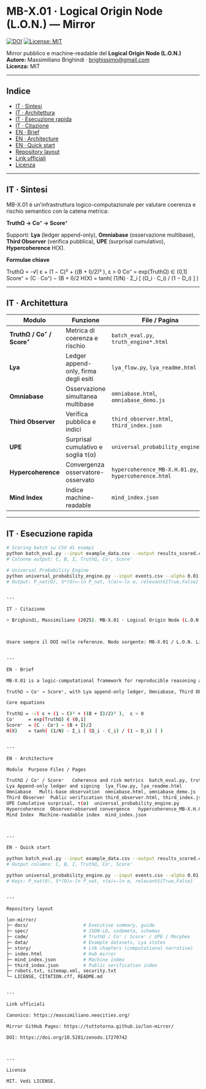 # MB-X.01 · Logical Origin Node (L.O.N.) — Mirror

[![DOI](https://zenodo.org/badge/DOI/10.5281/zenodo.17270742.svg)](https://doi.org/10.5281/zenodo.17270742)
[![License: MIT](https://img.shields.io/badge/License-MIT-blue.svg)](LICENSE)

Mirror pubblico e machine-readable del **Logical Origin Node (L.O.N.)**  
**Autore:** Massimiliano Brighindi · <brighissimo@gmail.com>  
**Licenza:** MIT

---

## Indice
- [IT · Sintesi](#it--sintesi)
- [IT · Architettura](#it--architettura)
- [IT · Esecuzione rapida](#it--esecuzione-rapida)
- [IT · Citazione](#it--citazione)
- [EN · Brief](#en--brief)
- [EN · Architecture](#en--architecture)
- [EN · Quick start](#en--quick-start)
- [Repository layout](#repository-layout)
- [Link ufficiali](#link-ufficiali)
- [Licenza](#licenza)

---

## IT · Sintesi
MB-X.01 è un’infrastruttura logico-computazionale per valutare coerenza e rischio semantico con la catena metrica:

**TruthΩ → Co⁺ → Score⁺**

Supporti: **Lya** (ledger append-only), **Omniabase** (osservazione multibase), **Third Observer** (verifica pubblica), **UPE** (surprisal cumulativo), **Hypercoherence** H(X).

**Formulae chiave**

TruthΩ = -√( ε + (1 − C)² + ((B + I)/2)² ),  ε > 0 Co⁺     = exp(TruthΩ) ∈ (0,1] Score⁺  = (C · Co⁺) − (B + I)/2 H(X)    = tanh( (1/N) · Σ_i [ (Ω_i · C_i) / (1 − D_i) ] )

---

## IT · Architettura
| Modulo | Funzione | File / Pagina |
|---|---|---|
| **TruthΩ / Co⁺ / Score⁺** | Metrica di coerenza e rischio | `batch_eval.py`, `truth_engine*.html` |
| **Lya** | Ledger append-only, firma degli esiti | `lya_flow.py`, `lya_readme.html` |
| **Omniabase** | Osservazione simultanea multibase | `omniabase.html`, `omniabase_demo.js` |
| **Third Observer** | Verifica pubblica e indici | `third_observer.html`, `third_index.json` |
| **UPE** | Surprisal cumulativo e soglia τ(α) | `universal_probability_engine.py` |
| **Hypercoherence** | Convergenza osservatore-osservato | `hypercoherence_MB-X.H.01.py`, `hypercoherence.html` |
| **Mind Index** | Indice machine-readable | `mind_index.json` |

---

## IT · Esecuzione rapida
```bash
# Scoring batch su CSV di esempi
python batch_eval.py --input example_data.csv --output results_scored.csv
# Colonne output: C, B, I, TruthΩ, Co⁺, Score⁺

# Universal Probability Engine
python universal_probability_engine.py --input events.csv --alpha 0.01 --output results_universal.csv
# Output: P_nat(O), S*(O)=-ln P_nat, τ(α)=-ln α, relevant∈{True,False}


---

IT · Citazione

> Brighindi, Massimiliano (2025). MB-X.01 · Logical Origin Node (L.O.N.) — Mirror. Zenodo. https://doi.org/10.5281/zenodo.17270742



Usare sempre il DOI nelle referenze. Nodo sorgente: MB-X.01 / L.O.N. Licenza MIT.


---

EN · Brief

MB-X.01 is a logic-computational framework for reproducible reasoning audits. It measures coherence and risk over text and decisions via:

TruthΩ → Co⁺ → Score⁺, with Lya append-only ledger, Omniabase, Third Observer, UPE, and Hypercoherence H(X).

Core equations

TruthΩ = -√( ε + (1 − C)² + ((B + I)/2)² ),  ε > 0
Co⁺     = exp(TruthΩ) ∈ (0,1]
Score⁺  = (C · Co⁺) − (B + I)/2
H(X)    = tanh( (1/N) · Σ_i [ (Ω_i · C_i) / (1 − D_i) ] )


---

EN · Architecture

Module	Purpose	Files / Pages

TruthΩ / Co⁺ / Score⁺	Coherence and risk metrics	batch_eval.py, truth_engine*.html
Lya	Append-only ledger and signing	lya_flow.py, lya_readme.html
Omniabase	Multi-base observation	omniabase.html, omniabase_demo.js
Third Observer	Public verification	third_observer.html, third_index.json
UPE	Cumulative surprisal, τ(α)	universal_probability_engine.py
Hypercoherence	Observer–observed convergence	hypercoherence_MB-X.H.01.py, hypercoherence.html
Mind Index	Machine-readable index	mind_index.json



---

EN · Quick start

python batch_eval.py --input example_data.csv --output results_scored.csv
# Output columns: C, B, I, TruthΩ, Co⁺, Score⁺

python universal_probability_engine.py --input events.csv --alpha 0.01 --output results_universal.csv
# Keys: P_nat(O), S*(O)=-ln P_nat, τ(α)=-ln α, relevant∈{True,False}


---

Repository layout

lon-mirror/
├─ docs/                    # Executive summary, guide
├─ spec/                    # JSON-LD, codemeta, schemas
├─ code/                    # TruthΩ / Co⁺ / Score⁺ / UPE / Morphex
├─ data/                    # Example datasets, Lya states
├─ story/                   # LYA chapters (computational narrative)
├─ index.html               # Hub mirror
├─ mind_index.json          # Machine index
├─ third_index.json         # Public verification index
├─ robots.txt, sitemap.xml, security.txt
└─ LICENSE, CITATION.cff, README.md


---

Link ufficiali

Canonico: https://massimiliano.neocities.org/

Mirror GitHub Pages: https://tuttotorna.github.io/lon-mirror/

DOI: https://doi.org/10.5281/zenodo.17270742



---

Licenza

MIT. Vedi LICENSE.